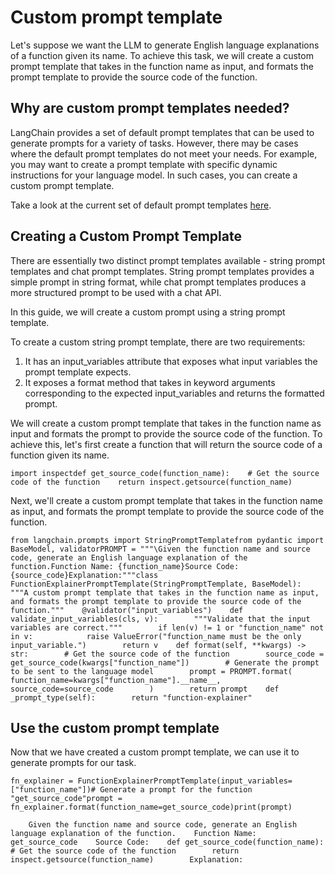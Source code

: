 Custom prompt template
======================

Let's suppose we want the LLM to generate English language explanations of a function given its name. To achieve this task, we will create a custom prompt template that takes in the function name as input, and formats the prompt template to provide the source code of the function.

Why are custom prompt templates needed?[​](#why-are-custom-prompt-templates-needed "Direct link to Why are custom prompt templates needed?")
--------------------------------------------------------------------------------------------------------------------------------------------

LangChain provides a set of default prompt templates that can be used to generate prompts for a variety of tasks. However, there may be cases where the default prompt templates do not meet your needs. For example, you may want to create a prompt template with specific dynamic instructions for your language model. In such cases, you can create a custom prompt template.

Take a look at the current set of default prompt templates [here](/docs/modules/model_io/prompts/prompt_templates/).

Creating a Custom Prompt Template[​](#creating-a-custom-prompt-template "Direct link to Creating a Custom Prompt Template")
---------------------------------------------------------------------------------------------------------------------------

There are essentially two distinct prompt templates available - string prompt templates and chat prompt templates. String prompt templates provides a simple prompt in string format, while chat prompt templates produces a more structured prompt to be used with a chat API.

In this guide, we will create a custom prompt using a string prompt template.

To create a custom string prompt template, there are two requirements:

1.  It has an input\_variables attribute that exposes what input variables the prompt template expects.
2.  It exposes a format method that takes in keyword arguments corresponding to the expected input\_variables and returns the formatted prompt.

We will create a custom prompt template that takes in the function name as input and formats the prompt to provide the source code of the function. To achieve this, let's first create a function that will return the source code of a function given its name.

    import inspectdef get_source_code(function_name):    # Get the source code of the function    return inspect.getsource(function_name)

Next, we'll create a custom prompt template that takes in the function name as input, and formats the prompt template to provide the source code of the function.

    from langchain.prompts import StringPromptTemplatefrom pydantic import BaseModel, validatorPROMPT = """\Given the function name and source code, generate an English language explanation of the function.Function Name: {function_name}Source Code:{source_code}Explanation:"""class FunctionExplainerPromptTemplate(StringPromptTemplate, BaseModel):    """A custom prompt template that takes in the function name as input, and formats the prompt template to provide the source code of the function."""    @validator("input_variables")    def validate_input_variables(cls, v):        """Validate that the input variables are correct."""        if len(v) != 1 or "function_name" not in v:            raise ValueError("function_name must be the only input_variable.")        return v    def format(self, **kwargs) -> str:        # Get the source code of the function        source_code = get_source_code(kwargs["function_name"])        # Generate the prompt to be sent to the language model        prompt = PROMPT.format(            function_name=kwargs["function_name"].__name__, source_code=source_code        )        return prompt    def _prompt_type(self):        return "function-explainer"

Use the custom prompt template[​](#use-the-custom-prompt-template "Direct link to Use the custom prompt template")
------------------------------------------------------------------------------------------------------------------

Now that we have created a custom prompt template, we can use it to generate prompts for our task.

    fn_explainer = FunctionExplainerPromptTemplate(input_variables=["function_name"])# Generate a prompt for the function "get_source_code"prompt = fn_explainer.format(function_name=get_source_code)print(prompt)

        Given the function name and source code, generate an English language explanation of the function.    Function Name: get_source_code    Source Code:    def get_source_code(function_name):        # Get the source code of the function        return inspect.getsource(function_name)        Explanation: